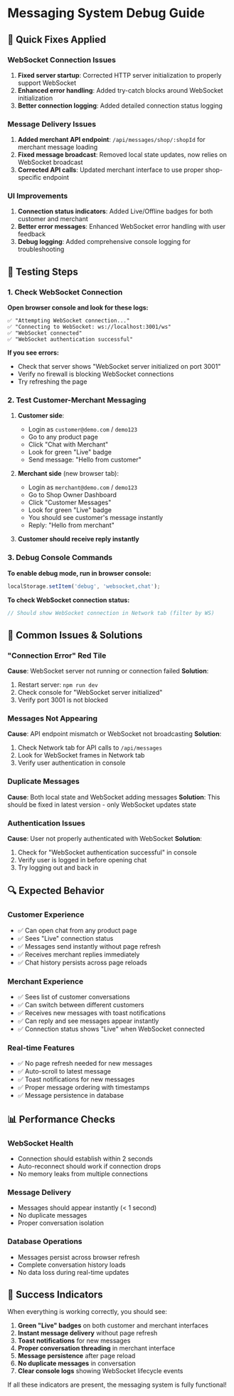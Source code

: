 # Messaging System Debug Guide

## 🔧 Quick Fixes Applied

### WebSocket Connection Issues
1. **Fixed server startup**: Corrected HTTP server initialization to properly support WebSocket
2. **Enhanced error handling**: Added try-catch blocks around WebSocket initialization
3. **Better connection logging**: Added detailed connection status logging

### Message Delivery Issues
1. **Added merchant API endpoint**: `/api/messages/shop/:shopId` for merchant message loading
2. **Fixed message broadcast**: Removed local state updates, now relies on WebSocket broadcast
3. **Corrected API calls**: Updated merchant interface to use proper shop-specific endpoint

### UI Improvements
1. **Connection status indicators**: Added Live/Offline badges for both customer and merchant
2. **Better error messages**: Enhanced WebSocket error handling with user feedback
3. **Debug logging**: Added comprehensive console logging for troubleshooting

## 🧪 Testing Steps

### 1. Check WebSocket Connection
**Open browser console and look for these logs:**
```
✅ "Attempting WebSocket connection..."
✅ "Connecting to WebSocket: ws://localhost:3001/ws"
✅ "WebSocket connected"
✅ "WebSocket authentication successful"
```

**If you see errors:**
- Check that server shows "WebSocket server initialized on port 3001"
- Verify no firewall is blocking WebSocket connections
- Try refreshing the page

### 2. Test Customer-Merchant Messaging
1. **Customer side**: 
   - Login as `customer@demo.com` / `demo123`
   - Go to any product page
   - Click "Chat with Merchant"
   - Look for green "Live" badge
   - Send message: "Hello from customer"

2. **Merchant side** (new browser tab):
   - Login as `merchant@demo.com` / `demo123`
   - Go to Shop Owner Dashboard
   - Click "Customer Messages"
   - Look for green "Live" badge
   - You should see customer's message instantly
   - Reply: "Hello from merchant"

3. **Customer should receive reply instantly**

### 3. Debug Console Commands
**To enable debug mode, run in browser console:**
```javascript
localStorage.setItem('debug', 'websocket,chat');
```

**To check WebSocket connection status:**
```javascript
// Should show WebSocket connection in Network tab (filter by WS)
```

## 🐛 Common Issues & Solutions

### "Connection Error" Red Tile
**Cause**: WebSocket server not running or connection failed
**Solution**: 
1. Restart server: `npm run dev`
2. Check console for "WebSocket server initialized"
3. Verify port 3001 is not blocked

### Messages Not Appearing
**Cause**: API endpoint mismatch or WebSocket not broadcasting
**Solution**:
1. Check Network tab for API calls to `/api/messages`
2. Look for WebSocket frames in Network tab
3. Verify user authentication in console

### Duplicate Messages
**Cause**: Both local state and WebSocket adding messages
**Solution**: This should be fixed in latest version - only WebSocket updates state

### Authentication Issues
**Cause**: User not properly authenticated with WebSocket
**Solution**:
1. Check for "WebSocket authentication successful" in console
2. Verify user is logged in before opening chat
3. Try logging out and back in

## 🔍 Expected Behavior

### Customer Experience
- ✅ Can open chat from any product page
- ✅ Sees "Live" connection status
- ✅ Messages send instantly without page refresh
- ✅ Receives merchant replies immediately
- ✅ Chat history persists across page reloads

### Merchant Experience  
- ✅ Sees list of customer conversations
- ✅ Can switch between different customers
- ✅ Receives new messages with toast notifications
- ✅ Can reply and see messages appear instantly
- ✅ Connection status shows "Live" when WebSocket connected

### Real-time Features
- ✅ No page refresh needed for new messages
- ✅ Auto-scroll to latest message
- ✅ Toast notifications for new messages
- ✅ Proper message ordering with timestamps
- ✅ Message persistence in database

## 📊 Performance Checks

### WebSocket Health
- Connection should establish within 2 seconds
- Auto-reconnect should work if connection drops
- No memory leaks from multiple connections

### Message Delivery
- Messages should appear instantly (< 1 second)
- No duplicate messages
- Proper conversation isolation

### Database Operations
- Messages persist across browser refresh
- Complete conversation history loads
- No data loss during real-time updates

## 🚀 Success Indicators

When everything is working correctly, you should see:

1. **Green "Live" badges** on both customer and merchant interfaces
2. **Instant message delivery** without page refresh
3. **Toast notifications** for new messages
4. **Proper conversation threading** in merchant interface
5. **Message persistence** after page reload
6. **No duplicate messages** in conversation
7. **Clear console logs** showing WebSocket lifecycle events

If all these indicators are present, the messaging system is fully functional!